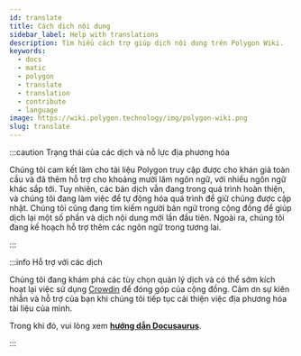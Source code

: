 ```yaml
---
id: translate
title: Cách dịch nội dung
sidebar_label: Help with translations
description: Tìm hiểu cách trợ giúp dịch nội dung trên Polygon Wiki.
keywords:
  - docs
  - matic
  - polygon
  - translate
  - translation
  - contribute
  - language
image: https://wiki.polygon.technology/img/polygon-wiki.png
slug: translate
---
```


:::caution Trạng thái của các dịch và nỗ lực địa phương hóa

Chúng tôi cam kết làm cho tài liệu Polygon truy cập được cho khán giả toàn cầu và đã thêm hỗ trợ cho khoảng mười lăm ngôn ngữ, với nhiều ngôn ngữ khác sắp tới. Tuy nhiên, các bản dịch vẫn đang trong quá trình hoàn thiện, và chúng tôi đang làm việc để tự động hóa quá trình để giữ chúng được cập nhật. Chúng tôi cũng đang tìm kiếm người bản ngữ trong cộng đồng để giúp dịch lại một số phần và dịch nội dung mới lần đầu tiên. Ngoài ra, chúng tôi đang kế hoạch hỗ trợ thêm các ngôn ngữ trong tương lai.

:::

:::info Hỗ trợ với các dịch

Chúng tôi đang khám phá các tùy chọn quản lý dịch và có thể sớm kích hoạt lại việc sử dụng [Crowdin](https://crowdin.com/) để đóng góp của cộng đồng. Cảm ơn sự kiên nhẫn và hỗ trợ của bạn khi chúng tôi tiếp tục cải thiện việc địa phương hóa tài liệu của mình.

Trong khi đó, vui lòng xem **[hướng dẫn Docusaurus](https://docusaurus.io/docs/i18n/crowdin#translate-the-sources)**.

:::
